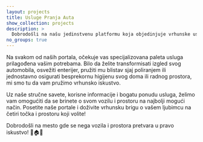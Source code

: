 ```yaml
---
layout: projects
title: Usluge Pranja Auta
show_collection: projects
description: >
  Dobrodošli na našu jedinstvenu platformu koja objedinjuje vrhunske usluge očuvanja i unapređenja izgleda vašeg automobila, kao i čišćenje i održavanje vašeg doma, stana, restorana i drugih prostora. Naša stručnost obuhvata četiri specijalizovana portala: [DubinskoPranje.ba](https://dubinskopranje.ba), [DubinskoCiscenje.ba](https://dubinskociscenje.ba), [PoliranjeAuta.ba](https://poliranjeauta.ba) i [PranjeAuta.ba](https://pranjeauta.ba). Posvećeni smo pružanju vrhunskog iskustva čišćenja i održavanja vašeg vozila, kao i čišćenja i obnavljanja različitih prostora.
no_groups: true
---
```


Na svakom od naših portala, očekuje vas specijalizovana paleta usluga prilagođena vašim potrebama. Bilo da želite transformisati izgled svog automobila, osvežiti enterijer, pružiti mu blistav sjaj poliranjem ili jednostavno osigurati besprekornu higijenu svog doma ili radnog prostora, mi smo tu da vam pružimo vrhunsko iskustvo.

Uz naše stručne savete, korisne informacije i bogatu ponudu usluga, želimo vam omogućiti da se brinete o svom vozilu i prostoru na najbolji mogući način. Posetite naše portale i doživite vrhunsku brigu o vašem ljubimcu na četiri točka i prostoru koji volite!

Dobrodošli na mesto gde se nega vozila i prostora pretvara u pravo iskustvo! 🚗🏠✨
